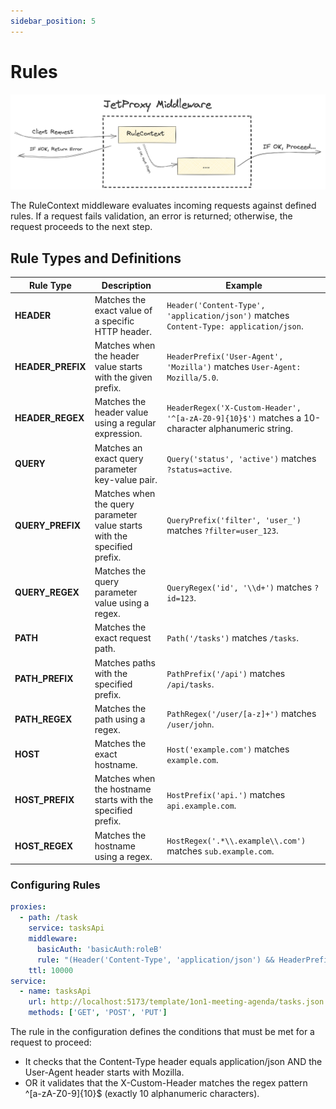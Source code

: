 ```yaml
---
sidebar_position: 5
---
```


# Rules
![alt text](rule-context-middleware.png)

The RuleContext middleware evaluates incoming requests against defined rules. If a request fails validation, an error is returned; otherwise, the request proceeds to the next step.

## Rule Types and Definitions

| **Rule Type**      | **Description**                                                                                      | **Example**                                                                                 |
|---------------------|------------------------------------------------------------------------------------------------------|---------------------------------------------------------------------------------------------|
| **HEADER**          | Matches the exact value of a specific HTTP header.                                                  | `Header('Content-Type', 'application/json')` matches `Content-Type: application/json`.      |
| **HEADER_PREFIX**   | Matches when the header value starts with the given prefix.                                         | `HeaderPrefix('User-Agent', 'Mozilla')` matches `User-Agent: Mozilla/5.0`.                 |
| **HEADER_REGEX**    | Matches the header value using a regular expression.                                                | `HeaderRegex('X-Custom-Header', '^[a-zA-Z0-9]{10}$')` matches a 10-character alphanumeric string. |
| **QUERY**           | Matches an exact query parameter key-value pair.                                                    | `Query('status', 'active')` matches `?status=active`.                                       |
| **QUERY_PREFIX**    | Matches when the query parameter value starts with the specified prefix.                            | `QueryPrefix('filter', 'user_')` matches `?filter=user_123`.                                |
| **QUERY_REGEX**     | Matches the query parameter value using a regex.                                                    | `QueryRegex('id', '\\d+')` matches `?id=123`.                                               |
| **PATH**            | Matches the exact request path.                                                                     | `Path('/tasks')` matches `/tasks`.                                                         |
| **PATH_PREFIX**     | Matches paths with the specified prefix.                                                            | `PathPrefix('/api')` matches `/api/tasks`.                                                 |
| **PATH_REGEX**      | Matches the path using a regex.                                                                     | `PathRegex('/user/[a-z]+')` matches `/user/john`.                                           |
| **HOST**            | Matches the exact hostname.                                                                         | `Host('example.com')` matches `example.com`.                                               |
| **HOST_PREFIX**     | Matches when the hostname starts with the specified prefix.                                         | `HostPrefix('api.')` matches `api.example.com`.                                            |
| **HOST_REGEX**      | Matches the hostname using a regex.                                                                 | `HostRegex('.*\\.example\\.com')` matches `sub.example.com`.                                |


### Configuring Rules

```yaml
proxies:
  - path: /task
    service: tasksApi
    middleware:
      basicAuth: 'basicAuth:roleB'
      rule: "(Header('Content-Type', 'application/json') && HeaderPrefix('User-Agent', 'Mozilla')) || HeaderRegex('X-Custom-Header', '^[a-zA-Z0-9]{10}$')"
    ttl: 10000
service:
  - name: tasksApi
    url: http://localhost:5173/template/1on1-meeting-agenda/tasks.json
    methods: ['GET', 'POST', 'PUT']
```

The rule in the configuration defines the conditions that must be met for a request to proceed:

* It checks that the Content-Type header equals application/json AND the User-Agent header starts with Mozilla.
* OR it validates that the X-Custom-Header matches the regex pattern ^[a-zA-Z0-9]{10}$ (exactly 10 alphanumeric characters).